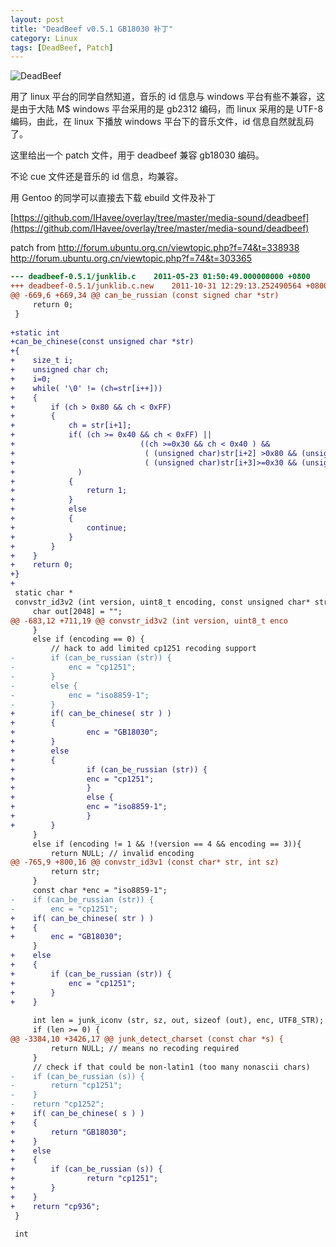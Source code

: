 ```yaml
---
layout: post
title: "DeadBeef v0.5.1 GB18030 补丁"
category: Linux
tags: [DeadBeef, Patch]
---
```


![DeadBeef](http://cdn.09hd.com/images/2011/11/deadbeef.png "DeadBeef")

用了 linux 平台的同学自然知道，音乐的 id 信息与 windows 平台有些不兼容，这是由于大陆 M$ windows 平台采用的是 gb2312 编码，而 linux 采用的是 UTF-8 编码，由此，在 linux 下播放 windows 平台下的音乐文件，id 信息自然就乱码了。

这里给出一个 patch 文件，用于 deadbeef 兼容 gb18030 编码。

不论 cue 文件还是音乐的 id 信息，均兼容。

<!-- more -->

用 Gentoo 的同学可以直接去下载 ebuild 文件及补丁

[https://github.com/IHavee/overlay/tree/master/media-sound/deadbeef](https://github.com/IHavee/overlay/tree/master/media-sound/deadbeef)

patch from
http://forum.ubuntu.org.cn/viewtopic.php?f=74&t=338938
http://forum.ubuntu.org.cn/viewtopic.php?f=74&t=303365

```diff
--- deadbeef-0.5.1/junklib.c    2011-05-23 01:50:49.000000000 +0800
+++ deadbeef-0.5.1/junklib.c.new    2011-10-31 12:29:13.252490564 +0800
@@ -669,6 +669,34 @@ can_be_russian (const signed char *str)
     return 0;
 }
 
+static int
+can_be_chinese(const unsigned char *str)
+{
+    size_t i;
+    unsigned char ch;
+    i=0;
+    while( '\0' != (ch=str[i++]))
+    {
+        if (ch > 0x80 && ch < 0xFF)
+        {
+            ch = str[i+1];
+            if( (ch >= 0x40 && ch < 0xFF) ||
+                            ((ch >=0x30 && ch < 0x40 ) &&
+                             ( (unsigned char)str[i+2] >0x80 && (unsigned char)str[i+2]<0xff ) &&
+                             ( (unsigned char)str[i+3]>=0x30 && (unsigned char)str[i+3]< 0x40 ))
+              )
+            {
+                return 1;
+            }
+            else
+            {
+                continue;
+            }
+        }
+    }
+    return 0;
+}
+
 static char *
 convstr_id3v2 (int version, uint8_t encoding, const unsigned char* str, int sz) {
     char out[2048] = "";
@@ -683,12 +711,19 @@ convstr_id3v2 (int version, uint8_t enco
     }
     else if (encoding == 0) {
         // hack to add limited cp1251 recoding support
-        if (can_be_russian (str)) {
-            enc = "cp1251";
-        }
-        else {
-            enc = "iso8859-1";
-        }
+        if( can_be_chinese( str ) )
+        {
+                enc = "GB18030";
+        }
+        else
+        {
+                if (can_be_russian (str)) {
+                enc = "cp1251";
+                }
+                else {
+                enc = "iso8859-1";
+                }
+        }
     }
     else if (encoding != 1 && !(version == 4 && encoding == 3)){
         return NULL; // invalid encoding
@@ -765,9 +800,16 @@ convstr_id3v1 (const char* str, int sz)
         return str;
     }
     const char *enc = "iso8859-1";
-    if (can_be_russian (str)) {
-        enc = "cp1251";
+    if( can_be_chinese( str ) )
+    {
+        enc = "GB18030";
     }
+    else
+    {
+        if (can_be_russian (str)) {
+            enc = "cp1251";
+        }
+    }
 
     int len = junk_iconv (str, sz, out, sizeof (out), enc, UTF8_STR);
     if (len >= 0) {
@@ -3384,10 +3426,17 @@ junk_detect_charset (const char *s) {
         return NULL; // means no recoding required
     }
     // check if that could be non-latin1 (too many nonascii chars)
-    if (can_be_russian (s)) {
-        return "cp1251";
-    }
-    return "cp1252";
+    if( can_be_chinese( s ) )
+    {
+        return "GB18030";
+    }
+    else
+    {
+        if (can_be_russian (s)) {
+                return "cp1251";
+        }
+    }
+    return "cp936";
 }
 
 int
```
